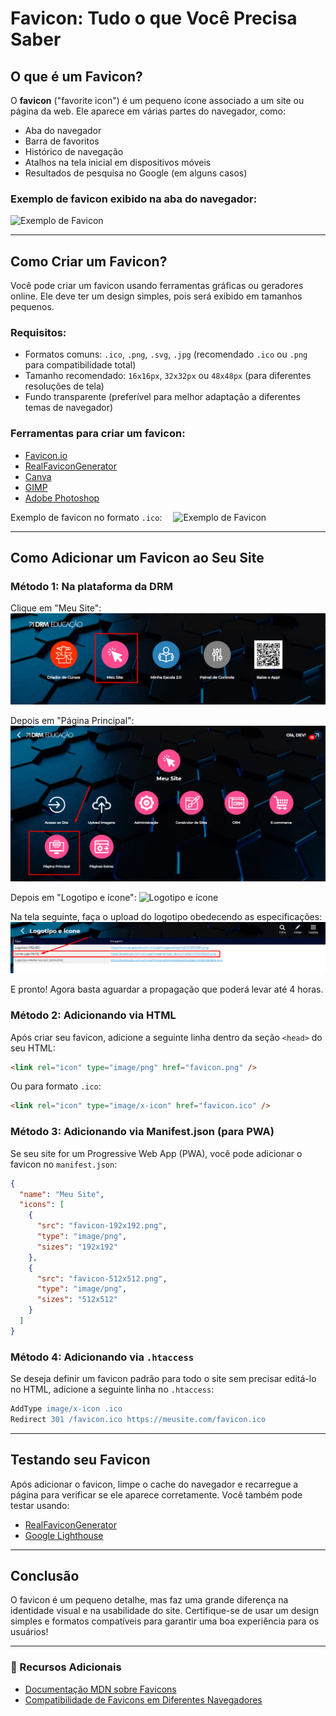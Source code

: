 # Favicon: Tudo o que Você Precisa Saber

## O que é um Favicon?

O **favicon** ("favorite icon") é um pequeno ícone associado a um site ou página da web. Ele aparece em várias partes do navegador, como:

- Aba do navegador
- Barra de favoritos
- Histórico de navegação
- Atalhos na tela inicial em dispositivos móveis
- Resultados de pesquisa no Google (em alguns casos)

### Exemplo de favicon exibido na aba do navegador:

![Exemplo de Favicon](https://github.com/IsaiasSantanaDosSantos/Pre-delivery-checklist/blob/main/page-favicon/image/faviconExample.jpg)

---

## Como Criar um Favicon?

Você pode criar um favicon usando ferramentas gráficas ou geradores online. Ele deve ter um design simples, pois será exibido em tamanhos pequenos.

### Requisitos:

- Formatos comuns: `.ico`, `.png`, `.svg`, `.jpg` (recomendado `.ico` ou `.png` para compatibilidade total)
- Tamanho recomendado: `16x16px`, `32x32px` ou `48x48px` (para diferentes resoluções de tela)
- Fundo transparente (preferível para melhor adaptação a diferentes temas de navegador)

### Ferramentas para criar um favicon:

- [Favicon.io](https://favicon.io/)
- [RealFaviconGenerator](https://realfavicongenerator.net/)
- [Canva](https://www.canva.com/)
- [GIMP](https://www.gimp.org/)
- [Adobe Photoshop](https://www.adobe.com/products/photoshop.html)

Exemplo de favicon no formato `.ico`:&emsp;
![Exemplo de Favicon](https://euestudo.com.vc/sys/images/icon.png)

---

## Como Adicionar um Favicon ao Seu Site

### Método 1: Na plataforma da DRM

Clique em "Meu Site":
![Meu Site](https://github.com/IsaiasSantanaDosSantos/O-QUE-E-FAVICON/blob/main/page-favicon/image/meuSite.png)

Depois em "Página Principal":
![Página principal](https://github.com/IsaiasSantanaDosSantos/O-QUE-E-FAVICON/blob/main/page-favicon/image/mainPage.png)

Depois em "Logotipo e ícone":
![Logotipo e ícone](https://github.com/IsaiasSantanaDosSantos/Pre-delivery-checklist/blob/main/page-favicon/image/faviconDRM.png)

Na tela seguinte, faça o upload do logotipo obedecendo as especificações:
![Ícone](https://github.com/IsaiasSantanaDosSantos/O-QUE-E-FAVICON/blob/main/page-favicon/image/iconEdite.png)

E pronto! Agora basta aguardar a propagação que poderá levar até 4 horas.

### Método 2: Adicionando via HTML

Após criar seu favicon, adicione a seguinte linha dentro da seção `<head>` do seu HTML:

```html
<link rel="icon" type="image/png" href="favicon.png" />
```

Ou para formato `.ico`:

```html
<link rel="icon" type="image/x-icon" href="favicon.ico" />
```

### Método 3: Adicionando via Manifest.json (para PWA)

Se seu site for um Progressive Web App (PWA), você pode adicionar o favicon no `manifest.json`:

```json
{
  "name": "Meu Site",
  "icons": [
    {
      "src": "favicon-192x192.png",
      "type": "image/png",
      "sizes": "192x192"
    },
    {
      "src": "favicon-512x512.png",
      "type": "image/png",
      "sizes": "512x512"
    }
  ]
}
```

### Método 4: Adicionando via `.htaccess`

Se deseja definir um favicon padrão para todo o site sem precisar editá-lo no HTML, adicione a seguinte linha no `.htaccess`:

```apache
AddType image/x-icon .ico
Redirect 301 /favicon.ico https://meusite.com/favicon.ico
```

---

## Testando seu Favicon

Após adicionar o favicon, limpe o cache do navegador e recarregue a página para verificar se ele aparece corretamente. Você também pode testar usando:

- [RealFaviconGenerator](https://realfavicongenerator.net/favicon_checker)
- [Google Lighthouse](https://developers.google.com/web/tools/lighthouse/)

---

## Conclusão

O favicon é um pequeno detalhe, mas faz uma grande diferença na identidade visual e na usabilidade do site. Certifique-se de usar um design simples e formatos compatíveis para garantir uma boa experiência para os usuários!

---

### 📌 Recursos Adicionais

- [Documentação MDN sobre Favicons](https://developer.mozilla.org/pt-BR/docs/Web/HTML/Element/link#favicons)
- [Compatibilidade de Favicons em Diferentes Navegadores](https://caniuse.com/link-icon)
